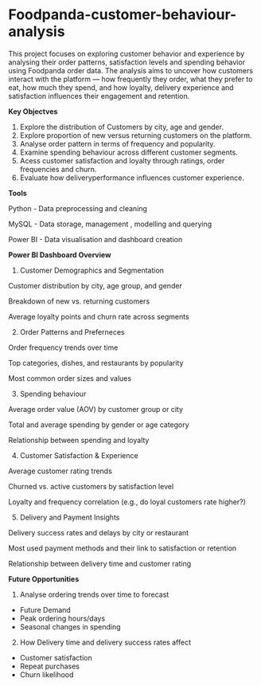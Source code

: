 # Foodpanda-customer-behaviour-analysis
This project focuses on exploring customer behavior and experience by analysing their order patterns, satisfaction levels and spending behavior using Foodpanda order data. The analysis aims to uncover how customers interact with the platform — how frequently they order, what they prefer to eat, how much they spend, and how loyalty, delivery experience and satisfaction influences their engagement and retention.

**Key Objectves**

1. Explore the distribution of Customers by city, age and gender.
2. Explore proportion of new versus returning customers on the platform.
3. Analyse order pattern in terms of frequency and popularity.
4. Examine spending behaviour across different customer segments.
5. Acess customer satisfaction and loyalty through ratings, order frequencies and churn.
6. Evaluate how deliveryperformance influences customer experience.

**Tools**

Python - Data preprocessing and cleaning

MySQL - Data storage, management , modelling and querying

Power BI - Data visualisation and dashboard creation

**Power BI Dashboard Overview**

1. Customer Demographics and Segmentation

Customer distribution by city, age group, and gender

Breakdown of new vs. returning customers

Average loyalty points and churn rate across segments

2. Order Patterns and Preferneces

Order frequency trends over time

Top categories, dishes, and restaurants by popularity

Most common order sizes and values

3. Spending behaviour

Average order value (AOV) by customer group or city

Total and average spending by gender or age category

Relationship between spending and loyalty

4. Customer Satisfaction & Experience

Average customer rating trends

Churned vs. active customers by satisfaction level

Loyalty and frequency correlation (e.g., do loyal customers rate higher?)

5. Delivery and Payment Insights

Delivery success rates and delays by city or restaurant

Most used payment methods and their link to satisfaction or retention

Relationship between delivery time and customer rating


**Future Opportunities**

1. Analyse ordering trends over time to forecast 
- Future Demand
- Peak ordering hours/days
- Seasonal changes in spending

2. How Delivery time and delivery success rates affect
- Customer satisfaction
- Repeat purchases
- Churn likelihood

